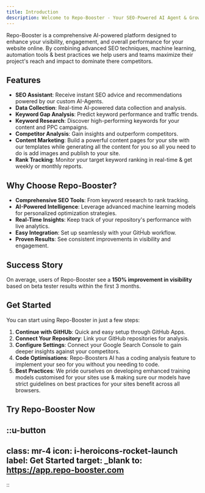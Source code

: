 ```yaml
---
title: Introduction
description: Welcome to Repo-Booster - Your SEO-Powered AI Agent & Growth Platform.
---
```


Repo-Booster is a comprehensive AI-powered platform designed to enhance your visibility, engagement, and overall performance for your website online. By combining advanced SEO techniques, machine learning, automation tools & best practices we help users and teams maximize their project's reach and impact to dominate there competitors.

## Features

- **SEO Assistant**: Receive instant SEO advice and recommendations powered by our custom AI-Agents.
- **Data Collection**: Real-time AI-powered data collection and analysis.
- **Keyword Gap Analysis**: Predict keyword performance and traffic trends.
- **Keyword Research**: Discover high-performing keywords for your content and PPC campaigns.
- **Competitor Analysis**: Gain insights and outperform competitors.
- **Content Marketing**: Build a powerful content pages for your site with our templates while generating all the content for you so all you need to do is add images and publish to your site.
- **Rank Tracking**: Monitor your target keyword ranking in real-time & get weekly or monthly reports.

## Why Choose Repo-Booster?

- **Comprehensive SEO Tools**: From keyword research to rank tracking.
- **AI-Powered Intelligence**: Leverage advanced machine learning models for personalized optimization strategies.
- **Real-Time Insights**: Keep track of your repository's performance with live analytics.
- **Easy Integration**: Set up seamlessly with your GitHub workflow.
- **Proven Results**: See consistent improvements in visibility and engagement.

## Success Story

On average, users of Repo-Booster see a **150% improvement in visibility** based on beta tester results within the first 3 months.

## Get Started

You can start using Repo-Booster in just a few steps:

1. **Continue with GitHUb**: Quick and easy setup through GitHub Apps.
2. **Connect Your Repository**: Link your GitHub repositories for analysis.
3. **Configure Settings**: Connect your Google Search Console to gain deeper insights against your competitors.
4. **Code Optimisations**: Repo-Boosters AI has a coding analysis feature to implement your seo for you without you needing to code.
5. **Best Practices**:  We pride ourselves on developing emhanced training models customised for your sites use & making sure our models have strict guidelines on best practices for your sites benefit across all browsers.

## Try Repo-Booster Now

::u-button
---
class: mr-4
icon: i-heroicons-rocket-launch
label: Get Started
target: _blank
to: https://app.repo-booster.com
---
::

